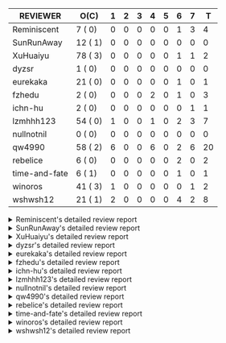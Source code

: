 |   REVIEWER    |  O(C)   | 1 | 2 | 3 | 4 | 5 | 6 | 7 | T  |
|---------------|---------|---|---|---|---|---|---|---|----|
| Reminiscent   |  7 ( 0) | 0 | 0 | 0 | 0 | 0 | 1 | 3 |  4 |
| SunRunAway    | 12 ( 1) | 0 | 0 | 0 | 0 | 0 | 0 | 0 |  0 |
| XuHuaiyu      | 78 ( 3) | 0 | 0 | 0 | 0 | 0 | 1 | 1 |  2 |
| dyzsr         |  1 ( 0) | 0 | 0 | 0 | 0 | 0 | 0 | 0 |  0 |
| eurekaka      | 21 ( 0) | 0 | 0 | 0 | 0 | 0 | 1 | 0 |  1 |
| fzhedu        |  2 ( 0) | 0 | 0 | 0 | 2 | 0 | 1 | 0 |  3 |
| ichn-hu       |  2 ( 0) | 0 | 0 | 0 | 0 | 0 | 0 | 1 |  1 |
| lzmhhh123     | 54 ( 0) | 1 | 0 | 0 | 1 | 0 | 2 | 3 |  7 |
| nullnotnil    |  0 ( 0) | 0 | 0 | 0 | 0 | 0 | 0 | 0 |  0 |
| qw4990        | 58 ( 2) | 6 | 0 | 0 | 6 | 0 | 2 | 6 | 20 |
| rebelice      |  6 ( 0) | 0 | 0 | 0 | 0 | 0 | 2 | 0 |  2 |
| time-and-fate |  6 ( 1) | 0 | 0 | 0 | 0 | 0 | 1 | 0 |  1 |
| winoros       | 41 ( 3) | 1 | 0 | 0 | 0 | 0 | 0 | 1 |  2 |
| wshwsh12      | 21 ( 1) | 2 | 0 | 0 | 0 | 0 | 4 | 2 |  8 |


<details> 
  <summary>Reminiscent's detailed review report</summary> 

## To Be Reviewed

|    REPO    |                                                                     PR                                                                     | C | LASTED  |
|------------|--------------------------------------------------------------------------------------------------------------------------------------------|---|---------|
| tidb/21896 | [planner: fix union doesn't handle collate correctly (#21854)](https://github.com/pingcap/tidb/pull/21896)                                 |   | 112d19h |
| tidb/23474 | [planner: fix inappropriate null flag of null constants (#23457)](https://github.com/pingcap/tidb/pull/23474)                              |   | 20d18h  |
| tidb/23575 | [executor: fix update panic on join having statement (#23554)](https://github.com/pingcap/tidb/pull/23575)                                 |   | 17d21h  |
| tidb/23685 | [planner: fix the issue that planner hints don't work in some batch/point-get plans (#23666)](https://github.com/pingcap/tidb/pull/23685)  |   | 13d16h  |
| tidb/23917 | [planner: fix wrong TableDual plans caused by comparing Binary and Bytes incorrectly (#23860)](https://github.com/pingcap/tidb/pull/23917) |   | 4d23h   |
| tidb/23918 | [planner: fix wrong TableDual plans caused by comparing Binary and Bytes incorrectly (#23860)](https://github.com/pingcap/tidb/pull/23918) |   | 4d23h   |
| tidb/23962 | [statistics: use index fm-sketches instead of bucket NDV to calculate global NDV for indexes](https://github.com/pingcap/tidb/pull/23962)  |   | 17h     |


## Reviewed in Last 7 Days

|    REPO    |                                                                PR                                                                 | C | D |   R   |
|------------|-----------------------------------------------------------------------------------------------------------------------------------|---|---|-------|
| tidb/23838 | [statistics: collect FMSketch when processing index analyze tasks](https://github.com/pingcap/tidb/pull/23838)                    |   | 6 | 5d1h  |
| tidb/23860 | [planner: fix wrong TableDual plans caused by comparing Binary and Bytes incorrectly](https://github.com/pingcap/tidb/pull/23860) |   | 7 | 4h    |
| tidb/23834 | [statistics: print log when tidb marks extended stats as deleted internally](https://github.com/pingcap/tidb/pull/23834)          |   | 7 | 3d18h |
| tidb/23844 | [planner: fix index-out-of-range error when checking only_full_group_by](https://github.com/pingcap/tidb/pull/23844)              |   | 7 | 2d18h |


</details> 


<details> 
  <summary>SunRunAway's detailed review report</summary> 

## To Be Reviewed

|    REPO    |                                                                  PR                                                                   | C | LASTED  |
|------------|---------------------------------------------------------------------------------------------------------------------------------------|---|---------|
| tidb/19178 | [executor: Refactor probe channel](https://github.com/pingcap/tidb/pull/19178)                                                        |   | 242d16h |
| tidb/19807 | [executor: parallel evaluation for hash aggregate distinct](https://github.com/pingcap/tidb/pull/19807)                               |   | 220d10h |
| tidb/19900 | [executor: enable inline projection for sort&topN](https://github.com/pingcap/tidb/pull/19900)                                        | Y | 215d18h |
| tidb/20140 | [expressions: Support `bin-to-uuid` and `uuid-to-bin`](https://github.com/pingcap/tidb/pull/20140)                                    |   | 202d22h |
| tidb/20765 | [planner: support stable result mode](https://github.com/pingcap/tidb/pull/20765)                                                     |   | 161d17h |
| tidb/21207 | [planner: fix the inappropriate out-of-range range estimation rule](https://github.com/pingcap/tidb/pull/21207)                       |   | 140d19h |
| tidb/21834 | [planner: enhanced index range calculation plan](https://github.com/pingcap/tidb/pull/21834)                                          |   | 117d18h |
| tidb/21876 | [planner: bypass the DNF restriction if index merge hint is specified (#20799)](https://github.com/pingcap/tidb/pull/21876)           |   | 115d19h |
| tidb/21878 | [planner: do not push down lock to pointGet/bacthPointGet when selection exists](https://github.com/pingcap/tidb/pull/21878)          |   | 115d18h |
| tidb/21956 | [planner/preprocessor: disallow into-outfile clause in some place](https://github.com/pingcap/tidb/pull/21956)                        |   | 110d23h |
| tidb/22217 | [*: rewrite origin SQL with default DB for SQL bindings (#21275)](https://github.com/pingcap/tidb/pull/22217)                         |   | 96d17h  |
| tidb/22379 | [[experiment] executor: allow aggregation to spill disk when running out of memory quota](https://github.com/pingcap/tidb/pull/22379) |   | 89d19h  |


## Reviewed in Last 7 Days

| REPO | PR | C | D | R |
|------|----|---|---|---|


</details> 


<details> 
  <summary>XuHuaiyu's detailed review report</summary> 

## To Be Reviewed

|     REPO     |                                                                              PR                                                                               | C | LASTED  |
|--------------|---------------------------------------------------------------------------------------------------------------------------------------------------------------|---|---------|
| docs-cn/5619 | [Update data-type-date-and-time.md](https://github.com/pingcap/docs-cn/pull/5619)                                                                             |   | 45d16h  |
| tidb/19900   | [executor: enable inline projection for sort&topN](https://github.com/pingcap/tidb/pull/19900)                                                                | Y | 215d18h |
| docs-cn/5671 | [tidb: Add time format description](https://github.com/pingcap/docs-cn/pull/5671)                                                                             |   | 39d11h  |
| tidb/19957   | [executor: add builtin aggregate function `json_arrayagg`](https://github.com/pingcap/tidb/pull/19957)                                                        | Y | 213d14h |
| tidb/20140   | [expressions: Support `bin-to-uuid` and `uuid-to-bin`](https://github.com/pingcap/tidb/pull/20140)                                                            |   | 202d22h |
| tidb/20790   | [collation: add pinyin collation for chinese charset support](https://github.com/pingcap/tidb/pull/20790)                                                     |   | 160d20h |
| tidb/21064   | [planner, executor: fix cast not check error](https://github.com/pingcap/tidb/pull/21064)                                                                     |   | 148d8h  |
| tidb/21149   | [executor:Add runtime stat for IndexMergeReaderExecutor (#20653)](https://github.com/pingcap/tidb/pull/21149)                                                 |   | 144d14h |
| tidb/21228   | [executor: return the result immediately when combining LIMIT row_count with DISTINCT](https://github.com/pingcap/tidb/pull/21228)                            |   | 140d13h |
| tidb/21304   | [executor: Add the HashAggExec runtime information (#20577)](https://github.com/pingcap/tidb/pull/21304)                                                      |   | 138d12h |
| tidb/21334   | [*: make rollback work on user-defined variables](https://github.com/pingcap/tidb/pull/21334)                                                                 |   | 137d14h |
| tidb/21401   | [expression: incompatibility with MySQL for ADDTIME()](https://github.com/pingcap/tidb/pull/21401)                                                            |   | 133d11h |
| tidb/21536   | [executor: add slow-log file meta cache to avoid repeat read file meta information](https://github.com/pingcap/tidb/pull/21536)                               |   | 126d14h |
| tidb/21564   | [ddl: fix Incorrect behavior of NO_ZERO_DATE when altering table](https://github.com/pingcap/tidb/pull/21564)                                                 |   | 125d15h |
| tidb/21896   | [planner: fix union doesn't handle collate correctly (#21854)](https://github.com/pingcap/tidb/pull/21896)                                                    |   | 112d19h |
| tidb/22131   | [privilege: remove leading and trailing space when create user and role](https://github.com/pingcap/tidb/pull/22131)                                          |   | 102d19h |
| tidb/22163   | [expression: separated arithmeticMinusIntSig](https://github.com/pingcap/tidb/pull/22163)                                                                     |   | 98d13h  |
| tidb/22186   | [executor: fix select into outfile with year type column has no data (#22175)](https://github.com/pingcap/tidb/pull/22186)                                    |   | 97d16h  |
| tidb/22616   | [expression: from_unixtime accept 64-bit integers](https://github.com/pingcap/tidb/pull/22616)                                                                |   | 73d23h  |
| tidb/22617   | [metrics: fix wrong bucket name of coprocessor cache (#22454)](https://github.com/pingcap/tidb/pull/22617)                                                    |   | 73d23h  |
| tidb/22624   | [ planner: not pruning column used by union scan condition (#21640)](https://github.com/pingcap/tidb/pull/22624)                                              |   | 73d17h  |
| tidb/22631   | [executor: refine window processor](https://github.com/pingcap/tidb/pull/22631)                                                                               |   | 71d23h  |
| tidb/22696   | [expression: enable arithmetic Mod push down](https://github.com/pingcap/tidb/pull/22696)                                                                     |   | 68d17h  |
| tidb/22711   | [executor: Fix inline schema name](https://github.com/pingcap/tidb/pull/22711)                                                                                |   | 68d11h  |
| tidb/22722   | [planner, errno: make error code of ErrMixOfGroupFuncAndFields consistent with MySQL](https://github.com/pingcap/tidb/pull/22722)                             |   | 67d20h  |
| tidb/22814   | [expression: fix enum and set type expression in where clause (#22785)](https://github.com/pingcap/tidb/pull/22814)                                           |   | 52d19h  |
| tidb/22908   | [txn: Add txn state's view](https://github.com/pingcap/tidb/pull/22908)                                                                                       |   | 47d20h  |
| tidb/23012   | [executor: fix affected rows of ddls and complete uint tests](https://github.com/pingcap/tidb/pull/23012)                                                     |   | 43d16h  |
| tidb/23152   | [expression: fix wrong error info (#22760)](https://github.com/pingcap/tidb/pull/23152)                                                                       |   | 36d14h  |
| tidb/23196   | [types: fix the bug about the wrong query result for decimal type  (#22507)](https://github.com/pingcap/tidb/pull/23196)                                      |   | 34d18h  |
| tidb/23220   | [Release 4.0](https://github.com/pingcap/tidb/pull/23220)                                                                                                     |   | 34d11h  |
| tidb/23233   | [planner: fix incorrect duration between compare (#22830)](https://github.com/pingcap/tidb/pull/23233)                                                        |   | 33d18h  |
| tidb/23257   | [executor: group_concat aggr panic when session.group_concat_max_len is small (#23131)](https://github.com/pingcap/tidb/pull/23257)                           |   | 32d18h  |
| tidb/23295   | [util, types: don't let SPM be affected by charset (#23161)](https://github.com/pingcap/tidb/pull/23295)                                                      |   | 31d11h  |
| tidb/23335   | [expression: fix unexpected constant fold when year compare string (#23281)](https://github.com/pingcap/tidb/pull/23335)                                      |   | 27d19h  |
| tidb/23336   | [expression: fix unexpected constant fold when year compare string (#23281)](https://github.com/pingcap/tidb/pull/23336)                                      |   | 27d19h  |
| tidb/23347   | [planner: show cast type in EXPLAIN in coptask (#23123)](https://github.com/pingcap/tidb/pull/23347)                                                          |   | 27d18h  |
| tidb/23348   | [planner: show cast type in EXPLAIN in coptask (#23123)](https://github.com/pingcap/tidb/pull/23348)                                                          |   | 27d18h  |
| tidb/23350   | [util/stringutil, util/ranger, planner: use hierarchical separators to simplify the parsing for info of EXPLAIN ](https://github.com/pingcap/tidb/pull/23350) |   | 27d17h  |
| tidb/23368   | [executor, expression: fix the incorrect result of AVG function (#23285)](https://github.com/pingcap/tidb/pull/23368)                                         |   | 26d20h  |
| tidb/23369   | [executor, expression: fix the incorrect result of AVG function (#23285)](https://github.com/pingcap/tidb/pull/23369)                                         |   | 26d20h  |
| tidb/23397   | [expression: fix refine compare constant (#23339)](https://github.com/pingcap/tidb/pull/23397)                                                                |   | 25d17h  |
| tidb/23398   | [expression: fix refine compare constant (#23339)](https://github.com/pingcap/tidb/pull/23398)                                                                |   | 25d17h  |
| tidb/23405   | [domain: remove the exit chan, use context](https://github.com/pingcap/tidb/pull/23405)                                                                       |   | 25d17h  |
| tidb/23433   | [WIP: speed up for slow query logs retrieving ](https://github.com/pingcap/tidb/pull/23433)                                                                   |   | 24d17h  |
| tidb/23474   | [planner: fix inappropriate null flag of null constants (#23457)](https://github.com/pingcap/tidb/pull/23474)                                                 |   | 20d18h  |
| tidb/23487   | [planner: optimize count(distinct a) to count(a) if there is an unique key on a](https://github.com/pingcap/tidb/pull/23487)                                  | Y | 20d14h  |
| tidb/23497   | [expression: Let TiDB use Hyperscan to support multi-pattern-match](https://github.com/pingcap/tidb/pull/23497)                                               |   | 19d22h  |
| tidb/23517   | [*: Add the metric about the SQL with TiFlash Success  (#23426)](https://github.com/pingcap/tidb/pull/23517)                                                  |   | 19d12h  |
| tidb/23562   | [execution: reuse iterator in hash join](https://github.com/pingcap/tidb/pull/23562)                                                                          |   | 18d13h  |
| tidb/23640   | [*: fix the bug about YEAR(0.9) returns NULL instead of 0 in NO_ZERO_DATE mode](https://github.com/pingcap/tidb/pull/23640)                                   |   | 14d13h  |
| tidb/23661   | [expression: Maintain separate scalar function pushdown lists for each engine instead of unified. (#23284)](https://github.com/pingcap/tidb/pull/23661)       |   | 13d20h  |
| tidb/23682   | [executor: fix a panic when batch point get is used for partition table (#23652)](https://github.com/pingcap/tidb/pull/23682)                                 |   | 13d16h  |
| tidb/23683   | [executor: fix a panic when batch point get is used for partition table (#23652)](https://github.com/pingcap/tidb/pull/23683)                                 |   | 13d16h  |
| tidb/23691   | [executor: fix index join on prefix column index (#23678)](https://github.com/pingcap/tidb/pull/23691)                                                        |   | 13d15h  |
| tidb/23705   | [executor: refineArgs() bug fix when compare int with very small decimal (#23694)](https://github.com/pingcap/tidb/pull/23705)                                |   | 13d13h  |
| tidb/23756   | [planner: fix set not null flag for outer join (#23727)](https://github.com/pingcap/tidb/pull/23756)                                                          |   | 12d14h  |
| tidb/23757   | [planner: fix set not null flag for outer join (#23727)](https://github.com/pingcap/tidb/pull/23757)                                                          |   | 12d14h  |
| tidb/23812   | [executor, planner: fix collation for hash join building (#23770)](https://github.com/pingcap/tidb/pull/23812)                                                |   | 11d12h  |
| tidb/23826   | [executor: fix 2nd index dup check after insert ignore on dup update primary (#23814)](https://github.com/pingcap/tidb/pull/23826)                            |   | 10d20h  |
| tidb/23857   | [types: fix type merge about bit type](https://github.com/pingcap/tidb/pull/23857)                                                                            |   | 6d19h   |
| tidb/23868   | [store, kv: Add information about async commit/1pc to tidb_last_txn_info (#23833)](https://github.com/pingcap/tidb/pull/23868)                                |   | 6d16h   |
| tidb/23878   | [functions: fix some string function has wrong collation and flag (#23835)](https://github.com/pingcap/tidb/pull/23878)                                       |   | 5d21h   |
| tidb/23879   | [functions: fix some string function has wrong collation and flag (#23835)](https://github.com/pingcap/tidb/pull/23879)                                       |   | 5d21h   |
| tidb/23884   | [Metric: Collect TiKV Read Metric for SLI/SLO](https://github.com/pingcap/tidb/pull/23884)                                                                    |   | 5d19h   |
| tidb/23888   | [executor: fix resource leak of Shuffle Executor.](https://github.com/pingcap/tidb/pull/23888)                                                                |   | 5d18h   |
| tidb/23902   | [expression: fix comparing year with datetime for equality](https://github.com/pingcap/tidb/pull/23902)                                                       |   | 5d15h   |
| tidb/23918   | [planner: fix wrong TableDual plans caused by comparing Binary and Bytes incorrectly (#23860)](https://github.com/pingcap/tidb/pull/23918)                    |   | 4d23h   |
| tidb/23931   | [*: don't allocate SessionIndexUsageCollector when indexUsageLease equals 0](https://github.com/pingcap/tidb/pull/23931)                                      |   | 3d18h   |
| tidb/23935   | [planner, sessionvar: avoid sending same task id to TiFlash (#23747)](https://github.com/pingcap/tidb/pull/23935)                                             |   | 3d13h   |
| tidb/23944   | [go.mod: update `gopsutil` to v3.21.3](https://github.com/pingcap/tidb/pull/23944)                                                                            |   | 1d14h   |
| tidb/23950   | [planner: fix comment mistake of `basePhysicalPlan. ExplainNormalizedInfo`](https://github.com/pingcap/tidb/pull/23950)                                       |   | 20h     |
| tidb/23956   | [*: Add the metric about the SQL with TiFlash Success  (#23426)](https://github.com/pingcap/tidb/pull/23956)                                                  |   | 19h     |
| tidb/23958   | [executor: fix `show table status` for the database with upper-cased name (#23896)](https://github.com/pingcap/tidb/pull/23958)                               |   | 18h     |
| tidb/23959   | [executor: fix `show table status` for the database with upper-cased name (#23896)](https://github.com/pingcap/tidb/pull/23959)                               |   | 18h     |
| tidb/23964   | [executor: GROUP_CONCAT(float) is not compatible with mysql](https://github.com/pingcap/tidb/pull/23964)                                                      |   | 16h     |
| tidb/23972   | [planner: change descScanFactor to scanFactor when rowCount is small.](https://github.com/pingcap/tidb/pull/23972)                                            |   | 13h     |
| tidb/23978   | [*: add security enhanced mode part 1](https://github.com/pingcap/tidb/pull/23978)                                                                            |   | 2h      |


## Reviewed in Last 7 Days

|     REPO     |                                                  PR                                                   | C | D |   R   |
|--------------|-------------------------------------------------------------------------------------------------------|---|---|-------|
| tidb/23867   | [expression: fix wrong flen infer for bit constant](https://github.com/pingcap/tidb/pull/23867)       |   | 6 | 16h   |
| docs-cn/5835 | [Update 5.0 GA release notes and experimental features](https://github.com/pingcap/docs-cn/pull/5835) |   | 7 | 12d4h |


</details> 


<details> 
  <summary>dyzsr's detailed review report</summary> 

## To Be Reviewed

|    REPO    |                                                             PR                                                             | C | LASTED |
|------------|----------------------------------------------------------------------------------------------------------------------------|---|--------|
| tidb/23559 | [ranger: fix the range construction behavior when the column's type is `YEAR`](https://github.com/pingcap/tidb/pull/23559) |   | 18d14h |


## Reviewed in Last 7 Days

| REPO | PR | C | D | R |
|------|----|---|---|---|


</details> 


<details> 
  <summary>eurekaka's detailed review report</summary> 

## To Be Reviewed

|    REPO    |                                                                         PR                                                                         | C | LASTED  |
|------------|----------------------------------------------------------------------------------------------------------------------------------------------------|---|---------|
| tidb/20877 | [statistics: collect index usage information](https://github.com/pingcap/tidb/pull/20877)                                                          |   | 158d16h |
| docs/5150  | [SPM: update DML SQL Bind and baseline capture description (#5088)](https://github.com/pingcap/docs/pull/5150)                                     |   | 14d15h  |
| tidb/23283 | [util: optimize the performance of restore with db (#22910)](https://github.com/pingcap/tidb/pull/23283)                                           |   | 31d17h  |
| tidb/23316 | [planner: Fix rebuild range for prepared plan](https://github.com/pingcap/tidb/pull/23316)                                                         |   | 28d17h  |
| tidb/23373 | [executor: fix get var expr when session var is hex literal (#23241)](https://github.com/pingcap/tidb/pull/23373)                                  |   | 26d19h  |
| tidb/23543 | [statistics: fix auto analyze log information incomplete (#23522)](https://github.com/pingcap/tidb/pull/23543)                                     |   | 18d18h  |
| tidb/23685 | [planner: fix the issue that planner hints don't work in some batch/point-get plans (#23666)](https://github.com/pingcap/tidb/pull/23685)          |   | 13d16h  |
| tidb/23689 | [planner: fix the panic when we calculate the partition range (#23651)](https://github.com/pingcap/tidb/pull/23689)                                |   | 13d16h  |
| tidb/23705 | [executor: refineArgs() bug fix when compare int with very small decimal (#23694)](https://github.com/pingcap/tidb/pull/23705)                     |   | 13d13h  |
| tidb/23756 | [planner: fix set not null flag for outer join (#23727)](https://github.com/pingcap/tidb/pull/23756)                                               |   | 12d14h  |
| tidb/23757 | [planner: fix set not null flag for outer join (#23727)](https://github.com/pingcap/tidb/pull/23757)                                               |   | 12d14h  |
| tidb/23760 | [collation: fix tidb panic when compare string with collation](https://github.com/pingcap/tidb/pull/23760)                                         |   | 12d13h  |
| tidb/23883 | [*: don't allocate SessionIndexUsageCollector when indexUsageLease equals 0 (#23861)](https://github.com/pingcap/tidb/pull/23883)                  |   | 5d20h   |
| tidb/23926 | [planner: support explain verbose mode](https://github.com/pingcap/tidb/pull/23926)                                                                |   | 3d21h   |
| tidb/23938 | [planner,privilege: requires extra privileges for REPLACE and INSERT ON DUPLICATE statements (#23911)](https://github.com/pingcap/tidb/pull/23938) |   | 3d10h   |
| tidb/23939 | [planner,privilege: requires extra privileges for REPLACE and INSERT ON DUPLICATE statements (#23911)](https://github.com/pingcap/tidb/pull/23939) |   | 3d10h   |
| tidb/23969 | [planner: fix a bug that point get plan returns wrong column name (#23365)](https://github.com/pingcap/tidb/pull/23969)                            |   | 14h     |
| tidb/23970 | [planner: fix a bug that point get plan returns wrong column name (#23365)](https://github.com/pingcap/tidb/pull/23970)                            |   | 14h     |
| tidb/23971 | [planner: make sure that join key type are always the same for mpp join (#23930)](https://github.com/pingcap/tidb/pull/23971)                      |   | 14h     |
| tidb/23974 | [planner: do not push down to TiFlash if the table scan require to scan data in desc order (#23948)](https://github.com/pingcap/tidb/pull/23974)   |   | 12h     |
| tidb/23975 | [planner: do not push down to TiFlash if the table scan require to scan data in desc order (#23948)](https://github.com/pingcap/tidb/pull/23975)   |   | 12h     |


## Reviewed in Last 7 Days

|    REPO    |                                                PR                                                | C | D |  R   |
|------------|--------------------------------------------------------------------------------------------------|---|---|------|
| tidb/23718 | [*: add TableSample ID for PhysicalIDToTypeString()](https://github.com/pingcap/tidb/pull/23718) |   | 6 | 7d5h |


</details> 


<details> 
  <summary>fzhedu's detailed review report</summary> 

## To Be Reviewed

|    REPO    |                                                              PR                                                               | C | LASTED |
|------------|-------------------------------------------------------------------------------------------------------------------------------|---|--------|
| tidb/23935 | [planner, sessionvar: avoid sending same task id to TiFlash (#23747)](https://github.com/pingcap/tidb/pull/23935)             |   | 3d13h  |
| tidb/23971 | [planner: make sure that join key type are always the same for mpp join (#23930)](https://github.com/pingcap/tidb/pull/23971) |   | 14h    |


## Reviewed in Last 7 Days

|    REPO    |                                                          PR                                                          | C | D |   R   |
|------------|----------------------------------------------------------------------------------------------------------------------|---|---|-------|
| tidb/23930 | [planner: make sure that join key type are always the same for mpp join](https://github.com/pingcap/tidb/pull/23930) |   | 4 | 5h    |
| tidb/23747 | [planner, sessionvar: avoid sending same task id to TiFlash](https://github.com/pingcap/tidb/pull/23747)             |   | 4 | 9d1h  |
| tics/1715  | [Do not allow columns with same name in TiFlash's Block](https://github.com/pingcap/tics/pull/1715)                  |   | 6 | 5d22h |


</details> 


<details> 
  <summary>ichn-hu's detailed review report</summary> 

## To Be Reviewed

|    REPO    |                                               PR                                                | C | LASTED |
|------------|-------------------------------------------------------------------------------------------------|---|--------|
| tidb/23857 | [types: fix type merge about bit type](https://github.com/pingcap/tidb/pull/23857)              |   | 6d19h  |
| tidb/23867 | [expression: fix wrong flen infer for bit constant](https://github.com/pingcap/tidb/pull/23867) |   | 6d16h  |


## Reviewed in Last 7 Days

|    REPO    |                                                   PR                                                   | C | D |  R   |
|------------|--------------------------------------------------------------------------------------------------------|---|---|------|
| tidb/23691 | [executor: fix index join on prefix column index (#23678)](https://github.com/pingcap/tidb/pull/23691) |   | 7 | 7d0h |


</details> 


<details> 
  <summary>lzmhhh123's detailed review report</summary> 

## To Be Reviewed

|    REPO    |                                                                             PR                                                                              | C | LASTED  |
|------------|-------------------------------------------------------------------------------------------------------------------------------------------------------------|---|---------|
| tidb/20444 | [expression: add json_merge_patch](https://github.com/pingcap/tidb/pull/20444)                                                                              |   | 180d21h |
| tidb/20465 | [expression: add uuidShortFunction](https://github.com/pingcap/tidb/pull/20465)                                                                             |   | 179d19h |
| tidb/20642 | [executor: modify admin executors to support partitioned table with global index](https://github.com/pingcap/tidb/pull/20642)                               |   | 168d15h |
| tidb/20903 | [planner: fix confused and unnecessary double-projection in plans.](https://github.com/pingcap/tidb/pull/20903)                                             |   | 157d17h |
| tidb/21018 | [planner: don't push down null sensitive join conditions (#19620)](https://github.com/pingcap/tidb/pull/21018)                                              |   | 151d17h |
| tidb/21195 | [brie: integrate lightning to suport IMPORT statement](https://github.com/pingcap/tidb/pull/21195)                                                          |   | 140d22h |
| tidb/21334 | [*: make rollback work on user-defined variables](https://github.com/pingcap/tidb/pull/21334)                                                               |   | 137d14h |
| tidb/21347 | [session: make rollback work on global variables](https://github.com/pingcap/tidb/pull/21347)                                                               |   | 136d19h |
| tidb/21487 | [*: ensure TABLE statement works](https://github.com/pingcap/tidb/pull/21487)                                                                               |   | 130d4h  |
| tidb/21641 | [executor: Fix pessimistic lock doesn't work on the partition table for subquery/joins](https://github.com/pingcap/tidb/pull/21641)                         |   | 123d18h |
| tidb/21651 | [planner: allow filter condition pushing down to IndexScan for prefix index](https://github.com/pingcap/tidb/pull/21651)                                    |   | 123d13h |
| tidb/22126 | [*: add `sys` schema, `sys.SCHEMA_UNUSED_INDEXES` view and `sys.SCHEMA_INDEX_USAGE` view](https://github.com/pingcap/tidb/pull/22126)                       |   | 102d19h |
| tidb/22361 | [table: fix insert into _tidb_rowid panic and rebase it if needed (#22062)](https://github.com/pingcap/tidb/pull/22361)                                     |   | 90d20h  |
| tidb/22372 | [executor: fix SelectForUpdate in decorrelated subquery under pessimistic mode](https://github.com/pingcap/tidb/pull/22372)                                 |   | 90d9h   |
| tidb/22478 | [planner, executor: fix query partition table with global unique index get wrong result](https://github.com/pingcap/tidb/pull/22478)                        |   | 81d13h  |
| tidb/22631 | [executor: refine window processor](https://github.com/pingcap/tidb/pull/22631)                                                                             |   | 71d23h  |
| tidb/22686 | [expression: support enum pushdown](https://github.com/pingcap/tidb/pull/22686)                                                                             |   | 68d22h  |
| tidb/22699 | [brie: add error info column and history backup/restore info in sql](https://github.com/pingcap/tidb/pull/22699)                                            |   | 68d16h  |
| tidb/23001 | [statistics: fix err check](https://github.com/pingcap/tidb/pull/23001)                                                                                     |   | 44d0h   |
| tidb/23022 | [executor: create PipelinedWindowExec based on current implementation and modify the windowProcessor interface](https://github.com/pingcap/tidb/pull/23022) |   | 42d18h  |
| tidb/23149 | [core: support left join and right join for join reorder](https://github.com/pingcap/tidb/pull/23149)                                                       |   | 37d12h  |
| tidb/23257 | [executor: group_concat aggr panic when session.group_concat_max_len is small (#23131)](https://github.com/pingcap/tidb/pull/23257)                         |   | 32d18h  |
| tidb/23283 | [util: optimize the performance of restore with db (#22910)](https://github.com/pingcap/tidb/pull/23283)                                                    |   | 31d17h  |
| tidb/23347 | [planner: show cast type in EXPLAIN in coptask (#23123)](https://github.com/pingcap/tidb/pull/23347)                                                        |   | 27d18h  |
| tidb/23348 | [planner: show cast type in EXPLAIN in coptask (#23123)](https://github.com/pingcap/tidb/pull/23348)                                                        |   | 27d18h  |
| tidb/23368 | [executor, expression: fix the incorrect result of AVG function (#23285)](https://github.com/pingcap/tidb/pull/23368)                                       |   | 26d20h  |
| tidb/23369 | [executor, expression: fix the incorrect result of AVG function (#23285)](https://github.com/pingcap/tidb/pull/23369)                                       |   | 26d20h  |
| tidb/23373 | [executor: fix get var expr when session var is hex literal (#23241)](https://github.com/pingcap/tidb/pull/23373)                                           |   | 26d19h  |
| tidb/23559 | [ranger: fix the range construction behavior when the column's type is `YEAR`](https://github.com/pingcap/tidb/pull/23559)                                  |   | 18d14h  |
| tidb/23655 | [planner, type: remove the prefix 0 in the bit array when we get the BinaryLiteral (#23523)](https://github.com/pingcap/tidb/pull/23655)                    |   | 13d22h  |
| tidb/23656 | [planner, type: remove the prefix 0 in the bit array when we get the BinaryLiteral (#23523)](https://github.com/pingcap/tidb/pull/23656)                    |   | 13d22h  |
| tidb/23660 | [expression: Maintain separate scalar function pushdown lists for each engine instead of unified. (#23284)](https://github.com/pingcap/tidb/pull/23660)     |   | 13d20h  |
| tidb/23661 | [expression: Maintain separate scalar function pushdown lists for each engine instead of unified. (#23284)](https://github.com/pingcap/tidb/pull/23661)     |   | 13d20h  |
| tidb/23703 | [expression: fix approx_percent panic on bit column (#23687)](https://github.com/pingcap/tidb/pull/23703)                                                   |   | 13d14h  |
| tidb/23705 | [executor: refineArgs() bug fix when compare int with very small decimal (#23694)](https://github.com/pingcap/tidb/pull/23705)                              |   | 13d13h  |
| tidb/23714 | [*:Support record statment_history table evicted info](https://github.com/pingcap/tidb/pull/23714)                                                          |   | 13d1h   |
| tidb/23733 | [planner: generate BatchPointGet for hash table partitions](https://github.com/pingcap/tidb/pull/23733)                                                     |   | 12d18h  |
| tidb/23756 | [planner: fix set not null flag for outer join (#23727)](https://github.com/pingcap/tidb/pull/23756)                                                        |   | 12d14h  |
| tidb/23757 | [planner: fix set not null flag for outer join (#23727)](https://github.com/pingcap/tidb/pull/23757)                                                        |   | 12d14h  |
| tidb/23760 | [collation: fix tidb panic when compare string with collation](https://github.com/pingcap/tidb/pull/23760)                                                  |   | 12d13h  |
| tidb/23812 | [executor, planner: fix collation for hash join building (#23770)](https://github.com/pingcap/tidb/pull/23812)                                              |   | 11d12h  |
| tidb/23818 | [*: protect read only noop via tidb_enable_noop_functions](https://github.com/pingcap/tidb/pull/23818)                                                      |   | 11d5h   |
| tidb/23822 | [statistics: feedback not panic when no ndv collected (#23808)](https://github.com/pingcap/tidb/pull/23822)                                                 |   | 10d22h  |
| tidb/23859 | [store/tikv: use []byte instead of kv.Key in package store/tikv](https://github.com/pingcap/tidb/pull/23859)                                                |   | 6d18h   |
| tidb/23902 | [expression: fix comparing year with datetime for equality](https://github.com/pingcap/tidb/pull/23902)                                                     |   | 5d15h   |
| tidb/23926 | [planner: support explain verbose mode](https://github.com/pingcap/tidb/pull/23926)                                                                         |   | 3d21h   |
| tidb/23935 | [planner, sessionvar: avoid sending same task id to TiFlash (#23747)](https://github.com/pingcap/tidb/pull/23935)                                           |   | 3d13h   |
| tidb/23936 | [planner: prevent appending `_tidb_rowid` to `DataSource` schema in index merge](https://github.com/pingcap/tidb/pull/23936)                                |   | 3d12h   |
| tidb/23939 | [planner,privilege: requires extra privileges for REPLACE and INSERT ON DUPLICATE statements (#23911)](https://github.com/pingcap/tidb/pull/23939)          |   | 3d10h   |
| tidb/23940 | [config, ddl: allow auto inc columns in generated columns and expression indexes](https://github.com/pingcap/tidb/pull/23940)                               |   | 2d18h   |
| tidb/23959 | [executor: fix `show table status` for the database with upper-cased name (#23896)](https://github.com/pingcap/tidb/pull/23959)                             |   | 18h     |
| tidb/23968 | [statistics: fix unstable TestDropPartitionStats test](https://github.com/pingcap/tidb/pull/23968)                                                          |   | 14h     |
| tidb/23974 | [planner: do not push down to TiFlash if the table scan require to scan data in desc order (#23948)](https://github.com/pingcap/tidb/pull/23974)            |   | 12h     |
| tidb/23975 | [planner: do not push down to TiFlash if the table scan require to scan data in desc order (#23948)](https://github.com/pingcap/tidb/pull/23975)            |   | 12h     |


## Reviewed in Last 7 Days

|    REPO    |                                                                   PR                                                                    | C | D |   R   |
|------------|-----------------------------------------------------------------------------------------------------------------------------------------|---|---|-------|
| tidb/23948 | [planner: do not push down to TiFlash if the table scan require to scan data in desc order](https://github.com/pingcap/tidb/pull/23948) |   | 1 | 1h    |
| tidb/23922 | [planner: fix point-get response's original name](https://github.com/pingcap/tidb/pull/23922)                                           |   | 4 | 18h   |
| tidb/23888 | [executor: fix resource leak of Shuffle Executor.](https://github.com/pingcap/tidb/pull/23888)                                          |   | 6 | 0h    |
| tidb/23885 | [executor,distsql: clean up useless interface](https://github.com/pingcap/tidb/pull/23885)                                              |   | 6 | 0h    |
| tidb/23796 | [tests: make TestIndexLookupMergeJoinHang and TestIssue18068 stable (#23741)](https://github.com/pingcap/tidb/pull/23796)               |   | 7 | 5d3h  |
| tidb/23700 | [tikv: distinguish server timeout for TiKV and TiFlash](https://github.com/pingcap/tidb/pull/23700)                                     |   | 7 | 6d18h |
| tidb/23844 | [planner: fix index-out-of-range error when checking only_full_group_by](https://github.com/pingcap/tidb/pull/23844)                    |   | 7 | 2d19h |


</details> 


<details> 
  <summary>nullnotnil's detailed review report</summary> 

## To Be Reviewed

| REPO | PR | C | LASTED |
|------|----|---|--------|


## Reviewed in Last 7 Days

| REPO | PR | C | D | R |
|------|----|---|---|---|


</details> 


<details> 
  <summary>qw4990's detailed review report</summary> 

## To Be Reviewed

|     REPO     |                                                                             PR                                                                              | C | LASTED  |
|--------------|-------------------------------------------------------------------------------------------------------------------------------------------------------------|---|---------|
| docs-cn/5561 | [Add sql optimization-related docs to toc](https://github.com/pingcap/docs-cn/pull/5561)                                                                    |   | 49d15h  |
| tidb/19029   | [types: fix unexpected NOT_NULL flags](https://github.com/pingcap/tidb/pull/19029)                                                                          |   | 249d22h |
| docs-cn/5785 | [update SPM documentation for DML SQL Bind and baseline capture (#5740)](https://github.com/pingcap/docs-cn/pull/5785)                                      |   | 21d18h  |
| tidb/20708   | [*: separate auto_increment ID allocator from _tidb_rowid allocator](https://github.com/pingcap/tidb/pull/20708)                                            |   | 165d20h |
| tidb/20969   | [executor: Improve the performance of appending not fixed columns](https://github.com/pingcap/tidb/pull/20969)                                              |   | 153d9h  |
| tidb/21018   | [planner: don't push down null sensitive join conditions (#19620)](https://github.com/pingcap/tidb/pull/21018)                                              |   | 151d17h |
| tidb/21149   | [executor:Add runtime stat for IndexMergeReaderExecutor (#20653)](https://github.com/pingcap/tidb/pull/21149)                                               |   | 144d14h |
| tidb/21304   | [executor: Add the HashAggExec runtime information (#20577)](https://github.com/pingcap/tidb/pull/21304)                                                    |   | 138d12h |
| tidb/21318   | [planner, expression: use the range of column types to simplify expressions](https://github.com/pingcap/tidb/pull/21318)                                    |   | 137d19h |
| tidb/21401   | [expression: incompatibility with MySQL for ADDTIME()](https://github.com/pingcap/tidb/pull/21401)                                                          |   | 133d11h |
| tidb/21508   | [execution: fix dayofweek('0000-00-00') behavior](https://github.com/pingcap/tidb/pull/21508)                                                               |   | 129d10h |
| tidb/21876   | [planner: bypass the DNF restriction if index merge hint is specified (#20799)](https://github.com/pingcap/tidb/pull/21876)                                 |   | 115d19h |
| tidb/21887   | [types: support %X %V %W formats for STR_TO_DATE()](https://github.com/pingcap/tidb/pull/21887)                                                             |   | 114d11h |
| tidb/21954   | [planner/cascades: add rule `PushSelDownApply`](https://github.com/pingcap/tidb/pull/21954)                                                                 |   | 110d23h |
| tidb/22146   | [executor: forbid SFU on view](https://github.com/pingcap/tidb/pull/22146)                                                                                  |   | 98d21h  |
| tidb/22217   | [*: rewrite origin SQL with default DB for SQL bindings (#21275)](https://github.com/pingcap/tidb/pull/22217)                                               |   | 96d17h  |
| tidb/22234   | [executor, planner: ON DUPLICATE UPDATE can refer to un-project col (#14412)](https://github.com/pingcap/tidb/pull/22234)                                   |   | 96d15h  |
| tidb/22261   | [time: fix parse datetime won't truncate the reluctant string (#22232)](https://github.com/pingcap/tidb/pull/22261)                                         |   | 95d19h  |
| tidb/22374   | [expression: separated arithmeticIntDivideSig](https://github.com/pingcap/tidb/pull/22374)                                                                  |   | 90d0h   |
| tidb/22415   | [ddl: refactor placement package](https://github.com/pingcap/tidb/pull/22415)                                                                               |   | 86d17h  |
| tidb/22416   | [core: fix subQuery at projection in only_full_group](https://github.com/pingcap/tidb/pull/22416)                                                           | Y | 86d11h  |
| tidb/22541   | [expression: Support builtin function SOUNDEX](https://github.com/pingcap/tidb/pull/22541)                                                                  |   | 76d9h   |
| tidb/22565   | [statistics: fix panic occurs when stats cache inconsistency (#22465)](https://github.com/pingcap/tidb/pull/22565)                                          | Y | 75d17h  |
| tidb/22814   | [expression: fix enum and set type expression in where clause (#22785)](https://github.com/pingcap/tidb/pull/22814)                                         |   | 52d19h  |
| tidb/22862   | [brie: fix the problem that ddl restored by BR via SQL is not replicated to downstream](https://github.com/pingcap/tidb/pull/22862)                         |   | 49d22h  |
| tidb/22923   | [expression: correct constant propagation for collation (#22666)](https://github.com/pingcap/tidb/pull/22923)                                               |   | 47d15h  |
| tidb/22924   | [planner: fix wrong index merge selection (#22825)](https://github.com/pingcap/tidb/pull/22924)                                                             |   | 47d14h  |
| tidb/22984   | [executor: fix logging format of prepared statements (#16062)](https://github.com/pingcap/tidb/pull/22984)                                                  |   | 44d10h  |
| tidb/23022   | [executor: create PipelinedWindowExec based on current implementation and modify the windowProcessor interface](https://github.com/pingcap/tidb/pull/23022) |   | 42d18h  |
| tidb/23152   | [expression: fix wrong error info (#22760)](https://github.com/pingcap/tidb/pull/23152)                                                                     |   | 36d14h  |
| tidb/23196   | [types: fix the bug about the wrong query result for decimal type  (#22507)](https://github.com/pingcap/tidb/pull/23196)                                    |   | 34d18h  |
| tidb/23208   | [statistics, util/ranger: improve selectivity calculation for DNF filters (#18741)](https://github.com/pingcap/tidb/pull/23208)                             |   | 34d16h  |
| tidb/23295   | [util, types: don't let SPM be affected by charset (#23161)](https://github.com/pingcap/tidb/pull/23295)                                                    |   | 31d11h  |
| tidb/23316   | [planner: Fix rebuild range for prepared plan](https://github.com/pingcap/tidb/pull/23316)                                                                  |   | 28d17h  |
| tidb/23373   | [executor: fix get var expr when session var is hex literal (#23241)](https://github.com/pingcap/tidb/pull/23373)                                           |   | 26d19h  |
| tidb/23397   | [expression: fix refine compare constant (#23339)](https://github.com/pingcap/tidb/pull/23397)                                                              |   | 25d17h  |
| tidb/23398   | [expression: fix refine compare constant (#23339)](https://github.com/pingcap/tidb/pull/23398)                                                              |   | 25d17h  |
| tidb/23448   | [wip :execution: parallel build hash table](https://github.com/pingcap/tidb/pull/23448)                                                                     |   | 22d12h  |
| tidb/23590   | [planner, table: optimize the list partition pruner for range query](https://github.com/pingcap/tidb/pull/23590)                                            |   | 17d16h  |
| tidb/23598   | [types: fix collation for binary literal (#23591)](https://github.com/pingcap/tidb/pull/23598)                                                              |   | 17d13h  |
| tidb/23655   | [planner, type: remove the prefix 0 in the bit array when we get the BinaryLiteral (#23523)](https://github.com/pingcap/tidb/pull/23655)                    |   | 13d22h  |
| tidb/23656   | [planner, type: remove the prefix 0 in the bit array when we get the BinaryLiteral (#23523)](https://github.com/pingcap/tidb/pull/23656)                    |   | 13d22h  |
| tidb/23658   | [*: collect transaction write duration/throughput metrics for SLI/SLO (#23462)](https://github.com/pingcap/tidb/pull/23658)                                 |   | 13d22h  |
| tidb/23660   | [expression: Maintain separate scalar function pushdown lists for each engine instead of unified. (#23284)](https://github.com/pingcap/tidb/pull/23660)     |   | 13d20h  |
| tidb/23661   | [expression: Maintain separate scalar function pushdown lists for each engine instead of unified. (#23284)](https://github.com/pingcap/tidb/pull/23661)     |   | 13d20h  |
| tidb/23682   | [executor: fix a panic when batch point get is used for partition table (#23652)](https://github.com/pingcap/tidb/pull/23682)                               |   | 13d16h  |
| tidb/23689   | [planner: fix the panic when we calculate the partition range (#23651)](https://github.com/pingcap/tidb/pull/23689)                                         |   | 13d16h  |
| tidb/23730   | [distsql/*: typo fix for `dispatches`](https://github.com/pingcap/tidb/pull/23730)                                                                          |   | 12d18h  |
| tidb/23796   | [tests: make TestIndexLookupMergeJoinHang and TestIssue18068 stable (#23741)](https://github.com/pingcap/tidb/pull/23796)                                   |   | 11d19h  |
| tidb/23812   | [executor, planner: fix collation for hash join building (#23770)](https://github.com/pingcap/tidb/pull/23812)                                              |   | 11d12h  |
| tidb/23867   | [expression: fix wrong flen infer for bit constant](https://github.com/pingcap/tidb/pull/23867)                                                             |   | 6d16h   |
| tidb/23878   | [functions: fix some string function has wrong collation and flag (#23835)](https://github.com/pingcap/tidb/pull/23878)                                     |   | 5d21h   |
| tidb/23879   | [functions: fix some string function has wrong collation and flag (#23835)](https://github.com/pingcap/tidb/pull/23879)                                     |   | 5d21h   |
| tidb/23918   | [planner: fix wrong TableDual plans caused by comparing Binary and Bytes incorrectly (#23860)](https://github.com/pingcap/tidb/pull/23918)                  |   | 4d23h   |
| tidb/23933   | [planner: append common handle columns into the schema of index merge table plan](https://github.com/pingcap/tidb/pull/23933)                               |   | 3d16h   |
| tidb/23954   | [*: collect transaction write duration/throughput metrics for SLI/SLO (#23462)](https://github.com/pingcap/tidb/pull/23954)                                 |   | 19h     |
| tidb/23963   | [executor: checking chunk is full precedes filtering](https://github.com/pingcap/tidb/pull/23963)                                                           |   | 17h     |
| tidb/23976   | [executor: skip ignore check for not update indexes (#23894)](https://github.com/pingcap/tidb/pull/23976)                                                   |   | 12h     |


## Reviewed in Last 7 Days

|    REPO    |                                                                PR                                                                 | C | D |   R    |
|------------|-----------------------------------------------------------------------------------------------------------------------------------|---|---|--------|
| tidb/23733 | [planner: generate BatchPointGet for hash table partitions](https://github.com/pingcap/tidb/pull/23733)                           |   | 1 | 12d3h  |
| tidb/23931 | [*: don't allocate SessionIndexUsageCollector when indexUsageLease equals 0](https://github.com/pingcap/tidb/pull/23931)          |   | 1 | 3d4h   |
| tidb/23559 | [ranger: fix the range construction behavior when the column's type is `YEAR`](https://github.com/pingcap/tidb/pull/23559)        |   | 1 | 17d23h |
| tidb/23968 | [statistics: fix unstable TestDropPartitionStats test](https://github.com/pingcap/tidb/pull/23968)                                |   | 1 | 0h     |
| tidb/23926 | [planner: support explain verbose mode](https://github.com/pingcap/tidb/pull/23926)                                               |   | 1 | 3d4h   |
| tidb/23935 | [planner, sessionvar: avoid sending same task id to TiFlash (#23747)](https://github.com/pingcap/tidb/pull/23935)                 |   | 1 | 2d17h  |
| tidb/23922 | [planner: fix point-get response's original name](https://github.com/pingcap/tidb/pull/23922)                                     |   | 4 | 1d0h   |
| tidb/23674 | [*: add column `End_time` in show analyze status and add related log](https://github.com/pingcap/tidb/pull/23674)                 |   | 4 | 9d22h  |
| tidb/23890 | [statistics: check step overflow when converting a range to points for estimation](https://github.com/pingcap/tidb/pull/23890)    |   | 4 | 1d23h  |
| tidb/23895 | [statistics: add more tests for extended stats](https://github.com/pingcap/tidb/pull/23895)                                       |   | 4 | 1d22h  |
| tidb/23929 | [Revert "*: don't allocate SessionIndexUsageCollector when indexUsageLease equals 0"](https://github.com/pingcap/tidb/pull/23929) |   | 4 | 0h     |
| tidb/23862 | [statistics: make the global-level topN more accurate](https://github.com/pingcap/tidb/pull/23862)                                |   | 4 | 2d21h  |
| tidb/23883 | [*: don't allocate SessionIndexUsageCollector when indexUsageLease equals 0 (#23861)](https://github.com/pingcap/tidb/pull/23883) |   | 6 | 0h     |
| tidb/23861 | [*: don't allocate SessionIndexUsageCollector when indexUsageLease equals 0](https://github.com/pingcap/tidb/pull/23861)          |   | 6 | 18h    |
| tidb/23543 | [statistics: fix auto analyze log information incomplete (#23522)](https://github.com/pingcap/tidb/pull/23543)                    |   | 7 | 12d0h  |
| tidb/23718 | [*: add TableSample ID for PhysicalIDToTypeString()](https://github.com/pingcap/tidb/pull/23718)                                  |   | 7 | 6d3h   |
| tidb/23728 | [planner: skip storage engine check for CRAETE VIEW statement](https://github.com/pingcap/tidb/pull/23728)                        |   | 7 | 5d23h  |
| tidb/23828 | [executor: do not show extended stats for dropped columns](https://github.com/pingcap/tidb/pull/23828)                            |   | 7 | 3d23h  |
| tidb/23822 | [statistics: feedback not panic when no ndv collected (#23808)](https://github.com/pingcap/tidb/pull/23822)                       |   | 7 | 4d2h   |
| tidb/23834 | [statistics: print log when tidb marks extended stats as deleted internally](https://github.com/pingcap/tidb/pull/23834)          |   | 7 | 3d18h  |


</details> 


<details> 
  <summary>rebelice's detailed review report</summary> 

## To Be Reviewed

|    REPO     |                                                                    PR                                                                     | C | LASTED |
|-------------|-------------------------------------------------------------------------------------------------------------------------------------------|---|--------|
| tidb/23537  | [planner: remove some risky cache operations in the plan builder (#23354)](https://github.com/pingcap/tidb/pull/23537)                    |   | 18d19h |
| parser/1205 | [Implement force_index hint in parser and TiDB](https://github.com/pingcap/parser/pull/1205)                                              |   | 10d17h |
| tidb/23685  | [planner: fix the issue that planner hints don't work in some batch/point-get plans (#23666)](https://github.com/pingcap/tidb/pull/23685) |   | 13d16h |
| tidb/23836  | [parser, core: Implement force_index hint in parser and TiDB](https://github.com/pingcap/tidb/pull/23836)                                 |   | 10d17h |
| tidb/23926  | [planner: support explain verbose mode](https://github.com/pingcap/tidb/pull/23926)                                                       |   | 3d21h  |
| tidb/23962  | [statistics: use index fm-sketches instead of bucket NDV to calculate global NDV for indexes](https://github.com/pingcap/tidb/pull/23962) |   | 17h    |


## Reviewed in Last 7 Days

|    REPO    |                                                        PR                                                         | C | D |  R   |
|------------|-------------------------------------------------------------------------------------------------------------------|---|---|------|
| tidb/23674 | [*: add column `End_time` in show analyze status and add related log](https://github.com/pingcap/tidb/pull/23674) |   | 6 | 8d3h |
| tidb/23862 | [statistics: make the global-level topN more accurate](https://github.com/pingcap/tidb/pull/23862)                |   | 6 | 1d0h |


</details> 


<details> 
  <summary>time-and-fate's detailed review report</summary> 

## To Be Reviewed

|    REPO    |                                                               PR                                                               | C | LASTED  |
|------------|--------------------------------------------------------------------------------------------------------------------------------|---|---------|
| tidb/20877 | [statistics: collect index usage information](https://github.com/pingcap/tidb/pull/20877)                                      |   | 158d16h |
| tidb/22416 | [core: fix subQuery at projection in only_full_group](https://github.com/pingcap/tidb/pull/22416)                              | Y | 86d11h  |
| tidb/23733 | [planner: generate BatchPointGet for hash table partitions](https://github.com/pingcap/tidb/pull/23733)                        |   | 12d18h  |
| tidb/23890 | [statistics: check step overflow when converting a range to points for estimation](https://github.com/pingcap/tidb/pull/23890) |   | 5d18h   |
| tidb/23895 | [statistics: add more tests for extended stats](https://github.com/pingcap/tidb/pull/23895)                                    |   | 5d17h   |
| tidb/23933 | [planner: append common handle columns into the schema of index merge table plan](https://github.com/pingcap/tidb/pull/23933)  |   | 3d16h   |


## Reviewed in Last 7 Days

|    REPO    |                                                   PR                                                   | C | D |   R   |
|------------|--------------------------------------------------------------------------------------------------------|---|---|-------|
| tidb/23828 | [executor: do not show extended stats for dropped columns](https://github.com/pingcap/tidb/pull/23828) |   | 6 | 4d21h |


</details> 


<details> 
  <summary>winoros's detailed review report</summary> 

## To Be Reviewed

|     REPO     |                                                                              PR                                                                               | C | LASTED  |
|--------------|---------------------------------------------------------------------------------------------------------------------------------------------------------------|---|---------|
| tidb/19957   | [executor: add builtin aggregate function `json_arrayagg`](https://github.com/pingcap/tidb/pull/19957)                                                        | Y | 213d14h |
| docs-cn/5916 | [sql-statements, information-schema: add `END_TIME` field for table `ANALYZE_STATUS`](https://github.com/pingcap/docs-cn/pull/5916)                           |   | 11d17h  |
| tidb/20765   | [planner: support stable result mode](https://github.com/pingcap/tidb/pull/20765)                                                                             |   | 161d17h |
| tidb/20877   | [statistics: collect index usage information](https://github.com/pingcap/tidb/pull/20877)                                                                     |   | 158d16h |
| tidb/21018   | [planner: don't push down null sensitive join conditions (#19620)](https://github.com/pingcap/tidb/pull/21018)                                                |   | 151d17h |
| tidb/21207   | [planner: fix the inappropriate out-of-range range estimation rule](https://github.com/pingcap/tidb/pull/21207)                                               |   | 140d19h |
| tidb/21487   | [*: ensure TABLE statement works](https://github.com/pingcap/tidb/pull/21487)                                                                                 |   | 130d4h  |
| tidb/21876   | [planner: bypass the DNF restriction if index merge hint is specified (#20799)](https://github.com/pingcap/tidb/pull/21876)                                   |   | 115d19h |
| tidb/21954   | [planner/cascades: add rule `PushSelDownApply`](https://github.com/pingcap/tidb/pull/21954)                                                                   |   | 110d23h |
| tidb/22181   | [planner, expression: fix error when using IN combined with subquery (#22080)](https://github.com/pingcap/tidb/pull/22181)                                    |   | 97d17h  |
| tidb/22416   | [core: fix subQuery at projection in only_full_group](https://github.com/pingcap/tidb/pull/22416)                                                             | Y | 86d11h  |
| tidb/22504   | [*:Fix the fetchHotRegion bug that the count always zero](https://github.com/pingcap/tidb/pull/22504)                                                         |   | 78d19h  |
| tidb/22565   | [statistics: fix panic occurs when stats cache inconsistency (#22465)](https://github.com/pingcap/tidb/pull/22565)                                            | Y | 75d17h  |
| tidb/22624   | [ planner: not pruning column used by union scan condition (#21640)](https://github.com/pingcap/tidb/pull/22624)                                              |   | 73d17h  |
| tidb/22923   | [expression: correct constant propagation for collation (#22666)](https://github.com/pingcap/tidb/pull/22923)                                                 |   | 47d15h  |
| tidb/23208   | [statistics, util/ranger: improve selectivity calculation for DNF filters (#18741)](https://github.com/pingcap/tidb/pull/23208)                               |   | 34d16h  |
| tidb/23215   | [Privileges: fix delete privilege check wrongly (#22971)](https://github.com/pingcap/tidb/pull/23215)                                                         |   | 34d14h  |
| tidb/23233   | [planner: fix incorrect duration between compare (#22830)](https://github.com/pingcap/tidb/pull/23233)                                                        |   | 33d18h  |
| tidb/23347   | [planner: show cast type in EXPLAIN in coptask (#23123)](https://github.com/pingcap/tidb/pull/23347)                                                          |   | 27d18h  |
| tidb/23348   | [planner: show cast type in EXPLAIN in coptask (#23123)](https://github.com/pingcap/tidb/pull/23348)                                                          |   | 27d18h  |
| tidb/23350   | [util/stringutil, util/ranger, planner: use hierarchical separators to simplify the parsing for info of EXPLAIN ](https://github.com/pingcap/tidb/pull/23350) |   | 27d17h  |
| tidb/23373   | [executor: fix get var expr when session var is hex literal (#23241)](https://github.com/pingcap/tidb/pull/23373)                                             |   | 26d19h  |
| tidb/23474   | [planner: fix inappropriate null flag of null constants (#23457)](https://github.com/pingcap/tidb/pull/23474)                                                 |   | 20d18h  |
| tidb/23537   | [planner: remove some risky cache operations in the plan builder (#23354)](https://github.com/pingcap/tidb/pull/23537)                                        |   | 18d19h  |
| tidb/23543   | [statistics: fix auto analyze log information incomplete (#23522)](https://github.com/pingcap/tidb/pull/23543)                                                |   | 18d18h  |
| tidb/23598   | [types: fix collation for binary literal (#23591)](https://github.com/pingcap/tidb/pull/23598)                                                                |   | 17d13h  |
| tidb/23655   | [planner, type: remove the prefix 0 in the bit array when we get the BinaryLiteral (#23523)](https://github.com/pingcap/tidb/pull/23655)                      |   | 13d22h  |
| tidb/23656   | [planner, type: remove the prefix 0 in the bit array when we get the BinaryLiteral (#23523)](https://github.com/pingcap/tidb/pull/23656)                      |   | 13d22h  |
| tidb/23683   | [executor: fix a panic when batch point get is used for partition table (#23652)](https://github.com/pingcap/tidb/pull/23683)                                 |   | 13d16h  |
| tidb/23689   | [planner: fix the panic when we calculate the partition range (#23651)](https://github.com/pingcap/tidb/pull/23689)                                           |   | 13d16h  |
| tidb/23772   | [tablecodec: fix text type decode for old row format (#23751)](https://github.com/pingcap/tidb/pull/23772)                                                    |   | 12d11h  |
| tidb/23849   | [ddl: tidb panic while query hash partition table with is null condition](https://github.com/pingcap/tidb/pull/23849)                                         |   | 7d13h   |
| tidb/23883   | [*: don't allocate SessionIndexUsageCollector when indexUsageLease equals 0 (#23861)](https://github.com/pingcap/tidb/pull/23883)                             |   | 5d20h   |
| tidb/23895   | [statistics: add more tests for extended stats](https://github.com/pingcap/tidb/pull/23895)                                                                   |   | 5d17h   |
| tidb/23917   | [planner: fix wrong TableDual plans caused by comparing Binary and Bytes incorrectly (#23860)](https://github.com/pingcap/tidb/pull/23917)                    |   | 4d23h   |
| tidb/23918   | [planner: fix wrong TableDual plans caused by comparing Binary and Bytes incorrectly (#23860)](https://github.com/pingcap/tidb/pull/23918)                    |   | 4d23h   |
| tidb/23946   | [planner: fix visit info for grant/revoke](https://github.com/pingcap/tidb/pull/23946)                                                                        |   | 1d6h    |
| tidb/23962   | [statistics: use index fm-sketches instead of bucket NDV to calculate global NDV for indexes](https://github.com/pingcap/tidb/pull/23962)                     |   | 17h     |
| tidb/23969   | [planner: fix a bug that point get plan returns wrong column name (#23365)](https://github.com/pingcap/tidb/pull/23969)                                       |   | 14h     |
| tidb/23970   | [planner: fix a bug that point get plan returns wrong column name (#23365)](https://github.com/pingcap/tidb/pull/23970)                                       |   | 14h     |
| tidb/23972   | [planner: change descScanFactor to scanFactor when rowCount is small.](https://github.com/pingcap/tidb/pull/23972)                                            |   | 13h     |


## Reviewed in Last 7 Days

|    REPO    |                                                                PR                                                                 | C | D |   R   |
|------------|-----------------------------------------------------------------------------------------------------------------------------------|---|---|-------|
| tidb/23933 | [planner: append common handle columns into the schema of index merge table plan](https://github.com/pingcap/tidb/pull/23933)     |   | 1 | 2d22h |
| tidb/23860 | [planner: fix wrong TableDual plans caused by comparing Binary and Bytes incorrectly](https://github.com/pingcap/tidb/pull/23860) |   | 7 | 3h    |


</details> 


<details> 
  <summary>wshwsh12's detailed review report</summary> 

## To Be Reviewed

|    REPO    |                                                               PR                                                               | C | LASTED  |
|------------|--------------------------------------------------------------------------------------------------------------------------------|---|---------|
| tidb/19807 | [executor: parallel evaluation for hash aggregate distinct](https://github.com/pingcap/tidb/pull/19807)                        |   | 220d10h |
| tidb/19957 | [executor: add builtin aggregate function `json_arrayagg`](https://github.com/pingcap/tidb/pull/19957)                         | Y | 213d14h |
| tidb/21487 | [*: ensure TABLE statement works](https://github.com/pingcap/tidb/pull/21487)                                                  |   | 130d4h  |
| tidb/21887 | [types: support %X %V %W formats for STR_TO_DATE()](https://github.com/pingcap/tidb/pull/21887)                                |   | 114d11h |
| tidb/22378 | [executor: vectorize hash aggregate](https://github.com/pingcap/tidb/pull/22378)                                               |   | 89d19h  |
| tidb/22686 | [expression: support enum pushdown](https://github.com/pingcap/tidb/pull/22686)                                                |   | 68d22h  |
| tidb/23336 | [expression: fix unexpected constant fold when year compare string (#23281)](https://github.com/pingcap/tidb/pull/23336)       |   | 27d19h  |
| tidb/23347 | [planner: show cast type in EXPLAIN in coptask (#23123)](https://github.com/pingcap/tidb/pull/23347)                           |   | 27d18h  |
| tidb/23348 | [planner: show cast type in EXPLAIN in coptask (#23123)](https://github.com/pingcap/tidb/pull/23348)                           |   | 27d18h  |
| tidb/23368 | [executor, expression: fix the incorrect result of AVG function (#23285)](https://github.com/pingcap/tidb/pull/23368)          |   | 26d20h  |
| tidb/23369 | [executor, expression: fix the incorrect result of AVG function (#23285)](https://github.com/pingcap/tidb/pull/23369)          |   | 26d20h  |
| tidb/23397 | [expression: fix refine compare constant (#23339)](https://github.com/pingcap/tidb/pull/23397)                                 |   | 25d17h  |
| tidb/23398 | [expression: fix refine compare constant (#23339)](https://github.com/pingcap/tidb/pull/23398)                                 |   | 25d17h  |
| tidb/23519 | [executor: check privilege before adding](https://github.com/pingcap/tidb/pull/23519)                                          |   | 19d0h   |
| tidb/23705 | [executor: refineArgs() bug fix when compare int with very small decimal (#23694)](https://github.com/pingcap/tidb/pull/23705) |   | 13d13h  |
| tidb/23760 | [collation: fix tidb panic when compare string with collation](https://github.com/pingcap/tidb/pull/23760)                     |   | 12d13h  |
| tidb/23866 | [executor,kv: support timebounded staleness transaction](https://github.com/pingcap/tidb/pull/23866)                           |   | 6d16h   |
| tidb/23876 | [executor: fix scope ambiguity of joinResult](https://github.com/pingcap/tidb/pull/23876)                                      |   | 6d10h   |
| tidb/23954 | [*: collect transaction write duration/throughput metrics for SLI/SLO (#23462)](https://github.com/pingcap/tidb/pull/23954)    |   | 19h     |
| tidb/23960 | [executor: fix wrong convert from bit to string when do projection](https://github.com/pingcap/tidb/pull/23960)                |   | 17h     |
| tidb/23968 | [statistics: fix unstable TestDropPartitionStats test](https://github.com/pingcap/tidb/pull/23968)                             |   | 14h     |


## Reviewed in Last 7 Days

|    REPO    |                                                           PR                                                            | C | D |   R   |
|------------|-------------------------------------------------------------------------------------------------------------------------|---|---|-------|
| tidb/22628 | [executor: Improve max/min window function with deque-based sliding window](https://github.com/pingcap/tidb/pull/22628) |   | 1 | 72d7h |
| tidb/23260 | [test: fix global kill e2e test](https://github.com/pingcap/tidb/pull/23260)                                            |   | 1 | 32d0h |
| tidb/23915 | [expression: Implementation of Vitess hashing algorithm. (#23493)](https://github.com/pingcap/tidb/pull/23915)          |   | 6 | 0h    |
| tidb/23878 | [functions: fix some string function has wrong collation and flag (#23835)](https://github.com/pingcap/tidb/pull/23878) |   | 6 | 3h    |
| tidb/23879 | [functions: fix some string function has wrong collation and flag (#23835)](https://github.com/pingcap/tidb/pull/23879) |   | 6 | 3h    |
| tidb/23835 | [functions: fix some string function has wrong collation and flag](https://github.com/pingcap/tidb/pull/23835)          |   | 6 | 4d18h |
| tidb/23823 | [plugin: fix audit plugin will cause tidb panic (#23803)](https://github.com/pingcap/tidb/pull/23823)                   |   | 7 | 3d21h |
| tidb/23819 | [plugin: fix audit plugin will cause tidb panic (#23803)](https://github.com/pingcap/tidb/pull/23819)                   |   | 7 | 4d2h  |


</details> 

